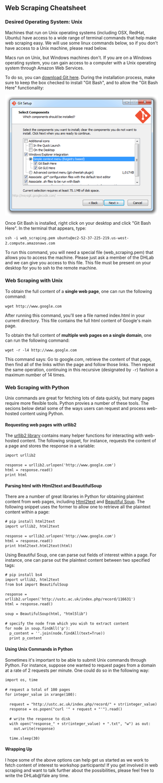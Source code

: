 ## Web Scraping Cheatsheet

### Desired Operating System: Unix

Machines that run on Unix operating systems (including OSX, RedHat, Ubuntu) have access to a wide range of terminal commands that help make web scraping easy. We will use some linux commands below, so if you don't have access to a Unix machine, please read below.

Macs run on Unix, but Windows machines don't. If you are on a Windows operating system, you can gain access to a computer with a Unix operating system through Amazon Web Services. 

To do so, you can [download Git here](https://git-scm.com/downloads). During the installation process, make sure to keep the box checked to install "Git Bash", and to allow the "Git Bash Here" functionality:

![Git Bash installation image](./images/git_bash.png)

Once Git Bash is installed, right click on your desktop and click "Git Bash Here". In the terminal that appears, type: 

```ssh -i web_scraping.pem ubuntu@ec2-52-37-225-219.us-west-2.compute.amazonaws.com```

To run this command, you will need a special file (web_scraping.pem) that allows you to access the machine. Please just ask a member of the DHLab and we can give you access to this file. This file must be present on your desktop for you to ssh to the remote machine.

### Web Scraping with Unix

To obtain the full content of a **single web page**, one can run the following command:

```wget http://www.google.com```

After running this command, you'll see a file named index.html in your current directory. This file contains the full html content of Google's main page. 

To obtain the full content of **multiple web pages on a single domain**, one can run the following command:

```wget -r -l4 http://www.google.com```

This command says: Go to google.com, retrieve the content of that page, then find all of the links within the page and follow those links. Then repeat the same operation, continuing in this recursive (designated by `-r`) fashion a maximum number of 14 times. 

### Web Scraping with Python

Unix commands are great for fetching lots of data quickly, but many pages require more flexible tools. Python provies a number of these tools. The secions below detail some of the ways users can request and process web-hosted content using Python.

#### Requesting web pages with urllib2

The [urllib2 library](https://docs.python.org/2/howto/urllib2.html) contains many helper functions for interacting with web-hosted content. The following snippet, for instance, requests the content of a page and stores the response in a variable:

```
import urllib2

response = urllib2.urlopen('http://www.google.com')
html = response.read()
print html
```

#### Parsing html with Html2text and BeautifulSoup

There are a number of great libraries in Python for obtaining plaintext content from web pages, including [Html2text](https://github.com/aaronsw/html2text) and [Beautiful Soup](https://www.crummy.com/software/BeautifulSoup/). The following snippet uses the former to allow one to retrieve all the plaintext content within a page:

```
# pip install html2text
import urllib2, html2text

response = urllib2.urlopen('http://www.google.com')
html = response.read()
print html2text.html2text(html)  
```

Using Beautiful Soup, one can parse out fields of interest within a page. For instance, one can parse out the plaintext content between two specified tags:

```
# pip install bs4
import urllib2, html2text
from bs4 import BeautifulSoup

response = urllib2.urlopen('http://ustc.ac.uk/index.php/record/116631')
html = response.read()

soup = BeautifulSoup(html, "html5lib")

# specify the node from which you wish to extract content
for node in soup.findAll('p'):
  p_content = ''.join(node.findAll(text=True))
  print p_content
```

#### Using Unix Commands in Python

Sometimes it's important to be able to submit Unix commands through Python. For instance, suppose one wanted to request pages from a domain at a rate of 2 requests per minute. One could do so in the following way:

```
import os, time

# request a total of 100 pages
for integer_value in xrange(100):

  request = "http://ustc.ac.uk/index.php/record/" + str(integer_value)
  response = os.popen("curl '" + request + "'").read()

  # write the response to disk
  with open("response_" + str(integer_value) + ".txt", "w") as out:
    out.write(response)

  time.sleep(30)
```

#### Wrapping Up

I hope some of the above options can help get us started as we work to fetch content of interest to workshop participants! If you get involved in web scraping and want to talk further about the possibilities, please feel free to write the DHLab@Yale any time. 
